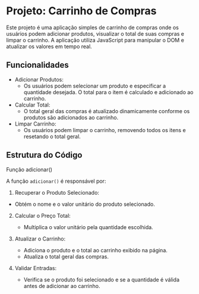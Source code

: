 # Projeto: Carrinho de Compras
Este projeto é uma aplicação simples de carrinho de compras onde os usuários podem adicionar produtos, visualizar o total de suas compras e limpar o carrinho. A aplicação utiliza JavaScript para manipular o DOM e atualizar os valores em tempo real.

## Funcionalidades
- Adicionar Produtos:
  - Os usuários podem selecionar um produto e especificar a quantidade desejada. O total para o item é calculado e adicionado ao carrinho.
- Calcular Total:
  - O total geral das compras é atualizado dinamicamente conforme os produtos são adicionados ao carrinho.
- Limpar Carrinho:
  - Os usuários podem limpar o carrinho, removendo todos os itens e resetando o total geral.
## Estrutura do Código
 Função adicionar()
 
A função `adicionar()` é responsável por:

1. Recuperar o Produto Selecionado:
  - Obtém o nome e o valor unitário do produto selecionado.
2. Calcular o Preço Total:
    - Multiplica o valor unitário pela quantidade escolhida.
3. Atualizar o Carrinho:

    - Adiciona o produto e o total ao carrinho exibido na página.
    - Atualiza o total geral das compras.
4. Validar Entradas:

     - Verifica se o produto foi selecionado e se a quantidade é válida antes de adicionar ao carrinho.
